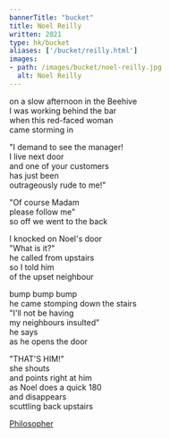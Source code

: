 ```yaml
---
bannerTitle: "bucket" 
title: Noel Reilly
written: 2021
type: hk/bucket
aliases: ['/bucket/reilly.html']
images:
- path: /images/bucket/noel-reilly.jpg 
  alt: Noel Reilly
---
```


on a slow afternoon in the Beehive  
I was working behind the bar  
when this red-faced woman  
came storming in  


"I demand to see the manager!  
I live next door  
and one of your customers  
has just been  
outrageously rude to me!"


"Of course Madam  
please follow me"  
so off we went to the back


I knocked on Noel's door  
"What is it?"  
he called from upstairs  
so I told him  
of the upset neighbour


bump bump bump  
he came stomping down the stairs  
"I'll not be having  
my neighbours insulted"  
he says  
as he opens the door


"THAT'S HIM!"  
she shouts  
and points right at him  
as Noel does a quick 180  
and disappears  
scuttling back upstairs

[Philosopher](https://www.swindonadvertiser.co.uk/news/11136446.the-time-an-outrageous-pub-landlord-managed-to-get-swindon-into-the-new-york-times/)
